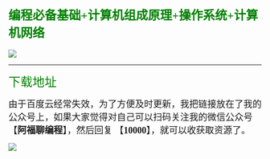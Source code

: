 
#### <font face="楷体" color=green size=5 >编程必备基础+计算机组成原理+操作系统+计算机网络</font>

![](https://cdn.jsdelivr.net/gh/GenuineXiaofuzi/Picture-Manager/images/202204062253223.png)



***



<font face="楷体" color=green size=5 >下载地址</font>

<font face="楷体"  size=4 >由于百度云经常失效，为了方便及时更新，我把链接放在了我的公众号上，如果大家觉得对自己可以扫码关注我的微信公众号【**阿福聊编程**】，然后回复 【**10000**】，就可以收获取资源了。</font>

![](https://cdn.jsdelivr.net/gh/GenuineXiaofuzi/Picture-Manager/images/202204062307206.png)
